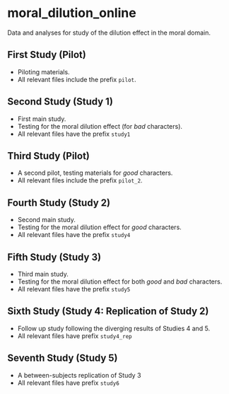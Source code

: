 # moral_dilution_online

Data and analyses for study of the dilution effect in the moral domain.

## First Study (Pilot)
- Piloting materials.
- All relevant files include the prefix `pilot`.

## Second Study (Study 1)
- First main study.
- Testing for the moral dilution effect (for *bad* characters).
- All relevant files have the prefix `study1`

## Third Study (Pilot)
- A second pilot, testing materials for *good* characters.
- All relevant files include the prefix `pilot_2`.

## Fourth Study (Study 2)
- Second main study.
- Testing for the moral dilution effect for *good* characters.
- All relevant files have the prefix `study4`

## Fifth Study (Study 3)
- Third main study.
- Testing for the moral dilution effect for both *good* and *bad* characters.
- All relevant files have the prefix `study5`

## Sixth Study (Study 4: Replication of Study 2)
- Follow up study following the diverging results of Studies 4 and 5.
- All relevant files have prefix `study4_rep`

## Seventh Study (Study 5)
- A between-subjects replication of Study 3
- All relevant files have prefix `study6`
